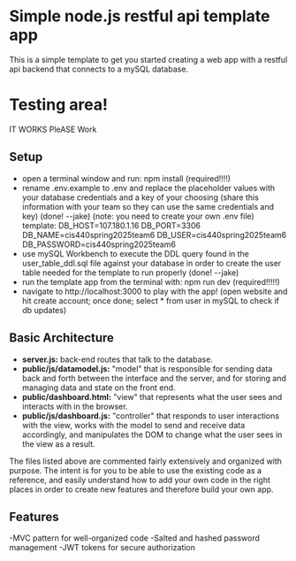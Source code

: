 # Simple node.js restful api template app
This is a simple template to get you started creating a web app with a restful api backend that connects to a mySQL database.

# Testing area!
IT WORKS
PleASE Work
## Setup
- open a terminal window and run: npm install (required!!!!)
- rename .env.example to .env and replace the placeholder values with your database credentials and a key of your choosing (share this information with your team so they can use the same credentials and key) (done! --jake) 
(note: you need to create your own .env file)
template:
DB_HOST=107.180.1.16
DB_PORT=3306
DB_NAME=cis440spring2025team6
DB_USER=cis440spring2025team6
DB_PASSWORD=cis440spring2025team6
- use mySQL Workbench to execute the DDL query found in the user_table_ddl.sql file against your database in order to create the user table needed for the template to run properly (done! --jake)
- run the template app from the terminal with: npm run dev (required!!!!!)
- navigate to http://localhost:3000 to play with the app! (open website and hit create account; once done; select * from user in mySQL to check if db updates)

## Basic Architecture
- **server.js:** back-end routes that talk to the database.
- **public/js/datamodel.js:** "model" that is responsible for sending data back and forth between the interface and the server, and for storing and managing data and state on the front end.
- **public/dashboard.html:** "view" that represents what the user sees and interacts with in the browser.
- **public/js/dashboard.js:** "controller" that responds to user interactions with the view, works with the model to send and receive data accordingly, and manipulates the DOM to change what the user sees in the view as a result.

The files listed above are commented fairly extensively and organized with purpose.  The intent is for you to be able to use the existing code as a reference, and easily understand how to add your own code in the right places in order to create new features and therefore build your own app.

## Features
-MVC pattern for well-organized code
-Salted and hashed password management
-JWT tokens for secure authorization
